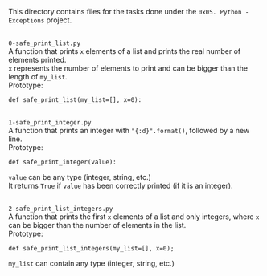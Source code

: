 This directory contains files for the tasks done under the `0x05. Python - Exceptions` project.<br>


<br>`0-safe_print_list.py`<br>
A function that prints `x` elements of a list and prints the real number of elements printed.<br>
`x` represents the number of elements to print and can be bigger than the length of `my_list`.<br>
Prototype:
```
def safe_print_list(my_list=[], x=0):
```

<br>`1-safe_print_integer.py`<br>
A function that prints an integer with `"{:d}".format()`, followed by a new line.<br>Prototype:
```
def safe_print_integer(value):
```
`value` can be any type (integer, string, etc.)<br>
It returns `True` if `value` has been correctly printed (if it is an integer).

<br>`2-safe_print_list_integers.py`<br>
A function that prints the first `x` elements of a list and only integers, where `x` can be bigger than the number of elements in the list.<br>Prototype:
```
def safe_print_list_integers(my_list=[], x=0);
```
`my_list` can contain any type (integer, string, etc.)
